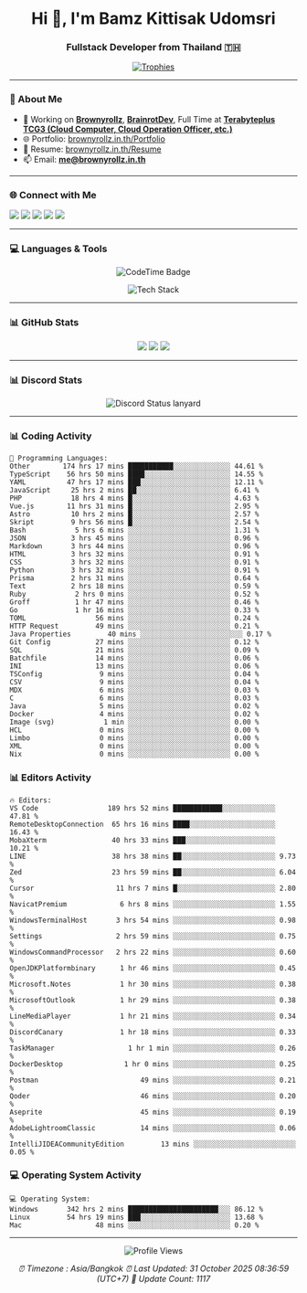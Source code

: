 <h1 align="center">Hi 👋, I'm Bamz Kittisak Udomsri</h1>
<h3 align="center">Fullstack Developer from Thailand 🇹🇭</h3>

<p align="center">
  <a href="https://github.com/ryo-ma/github-profile-trophy">
    <img src="https://github-profile-trophy.vercel.app/?username=brownyroll" alt="Trophies" />
  </a>
</p>

---

### 🔧 About Me

- 🔭 Working on [**Brownyrollz**](https://github.com/Brownyrollz), [**BrainrotDev**](https://github.com/brainrotdev), Full Time at [**Terabyteplus TCG3 (Cloud Computer, Cloud Operation Officer, etc.)**](https://tcloud.in.th)
- 🌐 Portfolio: [brownyrollz.in.th/Portfolio](https://Brownyrollz.in.th/Portfolio)
- 📄 Resume: [brownyrollz.in.th/Resume](https://Brownyrollz.in.th/Resume)
- 📫 Email: **me@brownyrollz.in.th**
---

### 🌐 Connect with Me

<p align="left">
  <a href="https://codepen.io/brownyroll" target="_blank"><img src="https://img.shields.io/badge/CodePen-000?style=for-the-badge&logo=codepen&logoColor=white" /></a>
  <a href="https://fb.com/brownyroll.bbamz" target="_blank"><img src="https://img.shields.io/badge/Facebook-1877F2?style=for-the-badge&logo=facebook&logoColor=white" /></a>
  <a href="https://instagram.com/brownyroll.darkalich" target="_blank"><img src="https://img.shields.io/badge/Instagram-E4405F?style=for-the-badge&logo=instagram&logoColor=white" /></a>
  <a href="https://www.youtube.com/c/brownyrollz" target="_blank"><img src="https://img.shields.io/badge/YouTube-FF0000?style=for-the-badge&logo=youtube&logoColor=white" /></a>
  <a href="https://discord.gg/yyJRFxTXGU" target="_blank"><img src="https://img.shields.io/badge/Discord-5865F2?style=for-the-badge&logo=discord&logoColor=white" /></a>
</p>

---

### 💻 Languages & Tools

<p align="center">
  <img href="https://codetime.dev" alt="CodeTime Badge" src="https://shields.jannchie.com/endpoint?style=flat&color=222&url=https%3A%2F%2Fapi.codetime.dev%2Fv3%2Fusers%2Fshield%3Fuid%3D34055">
  <br/>
  <!--START_SECTION:tech-->
<p align="center">
  <img src="https://skillicons.dev/icons?i=html,css,js,ts,react,nextjs,nodejs,vue,php,laravel,dotnet,django,tailwind,bootstrap,express,arduino,mysql,sqlite,mongodb,nginx,docker,git,linux,figma,postman,astro,bash,bun,cloudflare,discord,discordjs" alt="Tech Stack" />
</p>
<!--END_SECTION:tech-->
</p>

---

### 📊 GitHub Stats

<p align="center">
  <img src="https://github-readme-stats.vercel.app/api?username=brownyroll&show_icons=true" />
  <img src="https://github-readme-stats.vercel.app/api/top-langs/?username=brownyroll&layout=compact" />
  <img src="https://github-readme-streak-stats.herokuapp.com/?user=brownyroll" />
</p>

---

### 📊 Discord Stats

<p align="center">
     <img alt='Discord Status lanyard' src='https://lanyard.cnrad.dev/api/280676963885121536' />
</p>

---

<p align="center">


### 📊 Coding Activity

<!--START_SECTION:waka-->
```text
💬 Programming Languages:
Other        174 hrs 17 mins ███████████░░░░░░░░░░░░░░ 44.61 %
TypeScript    56 hrs 50 mins ████░░░░░░░░░░░░░░░░░░░░░ 14.55 %
YAML          47 hrs 17 mins ███░░░░░░░░░░░░░░░░░░░░░░ 12.11 %
JavaScript     25 hrs 2 mins ██░░░░░░░░░░░░░░░░░░░░░░░ 6.41 %
PHP            18 hrs 4 mins █░░░░░░░░░░░░░░░░░░░░░░░░ 4.63 %
Vue.js        11 hrs 31 mins █░░░░░░░░░░░░░░░░░░░░░░░░ 2.95 %
Astro          10 hrs 2 mins █░░░░░░░░░░░░░░░░░░░░░░░░ 2.57 %
Skript         9 hrs 56 mins █░░░░░░░░░░░░░░░░░░░░░░░░ 2.54 %
Bash            5 hrs 6 mins ░░░░░░░░░░░░░░░░░░░░░░░░░ 1.31 %
JSON           3 hrs 45 mins ░░░░░░░░░░░░░░░░░░░░░░░░░ 0.96 %
Markdown       3 hrs 44 mins ░░░░░░░░░░░░░░░░░░░░░░░░░ 0.96 %
HTML           3 hrs 32 mins ░░░░░░░░░░░░░░░░░░░░░░░░░ 0.91 %
CSS            3 hrs 32 mins ░░░░░░░░░░░░░░░░░░░░░░░░░ 0.91 %
Python         3 hrs 32 mins ░░░░░░░░░░░░░░░░░░░░░░░░░ 0.91 %
Prisma         2 hrs 31 mins ░░░░░░░░░░░░░░░░░░░░░░░░░ 0.64 %
Text           2 hrs 18 mins ░░░░░░░░░░░░░░░░░░░░░░░░░ 0.59 %
Ruby            2 hrs 0 mins ░░░░░░░░░░░░░░░░░░░░░░░░░ 0.52 %
Groff           1 hr 47 mins ░░░░░░░░░░░░░░░░░░░░░░░░░ 0.46 %
Go              1 hr 16 mins ░░░░░░░░░░░░░░░░░░░░░░░░░ 0.33 %
TOML                 56 mins ░░░░░░░░░░░░░░░░░░░░░░░░░ 0.24 %
HTTP Request         49 mins ░░░░░░░░░░░░░░░░░░░░░░░░░ 0.21 %
Java Properties         40 mins ░░░░░░░░░░░░░░░░░░░░░░░░░ 0.17 %
Git Config           27 mins ░░░░░░░░░░░░░░░░░░░░░░░░░ 0.12 %
SQL                  21 mins ░░░░░░░░░░░░░░░░░░░░░░░░░ 0.09 %
Batchfile            14 mins ░░░░░░░░░░░░░░░░░░░░░░░░░ 0.06 %
INI                  13 mins ░░░░░░░░░░░░░░░░░░░░░░░░░ 0.06 %
TSConfig              9 mins ░░░░░░░░░░░░░░░░░░░░░░░░░ 0.04 %
CSV                   9 mins ░░░░░░░░░░░░░░░░░░░░░░░░░ 0.04 %
MDX                   6 mins ░░░░░░░░░░░░░░░░░░░░░░░░░ 0.03 %
C                     6 mins ░░░░░░░░░░░░░░░░░░░░░░░░░ 0.03 %
Java                  5 mins ░░░░░░░░░░░░░░░░░░░░░░░░░ 0.02 %
Docker                4 mins ░░░░░░░░░░░░░░░░░░░░░░░░░ 0.02 %
Image (svg)            1 min ░░░░░░░░░░░░░░░░░░░░░░░░░ 0.00 %
HCL                   0 mins ░░░░░░░░░░░░░░░░░░░░░░░░░ 0.00 %
Limbo                 0 mins ░░░░░░░░░░░░░░░░░░░░░░░░░ 0.00 %
XML                   0 mins ░░░░░░░░░░░░░░░░░░░░░░░░░ 0.00 %
Nix                   0 mins ░░░░░░░░░░░░░░░░░░░░░░░░░ 0.00 %

```
<!--END_SECTION:waka-->

### 📊 Editors Activity

<!--START_SECTION:editors-->
```text
🔥 Editors:
VS Code                 189 hrs 52 mins ████████████░░░░░░░░░░░░░ 47.81 %
RemoteDesktopConnection  65 hrs 16 mins ████░░░░░░░░░░░░░░░░░░░░░ 16.43 %
MobaXterm                40 hrs 33 mins ███░░░░░░░░░░░░░░░░░░░░░░ 10.21 %
LINE                     38 hrs 38 mins ██░░░░░░░░░░░░░░░░░░░░░░░ 9.73 %
Zed                      23 hrs 59 mins ██░░░░░░░░░░░░░░░░░░░░░░░ 6.04 %
Cursor                    11 hrs 7 mins █░░░░░░░░░░░░░░░░░░░░░░░░ 2.80 %
NavicatPremium             6 hrs 8 mins ░░░░░░░░░░░░░░░░░░░░░░░░░ 1.55 %
WindowsTerminalHost       3 hrs 54 mins ░░░░░░░░░░░░░░░░░░░░░░░░░ 0.98 %
Settings                  2 hrs 59 mins ░░░░░░░░░░░░░░░░░░░░░░░░░ 0.75 %
WindowsCommandProcessor   2 hrs 22 mins ░░░░░░░░░░░░░░░░░░░░░░░░░ 0.60 %
OpenJDKPlatformbinary      1 hr 46 mins ░░░░░░░░░░░░░░░░░░░░░░░░░ 0.45 %
Microsoft.Notes            1 hr 30 mins ░░░░░░░░░░░░░░░░░░░░░░░░░ 0.38 %
MicrosoftOutlook           1 hr 29 mins ░░░░░░░░░░░░░░░░░░░░░░░░░ 0.38 %
LineMediaPlayer            1 hr 21 mins ░░░░░░░░░░░░░░░░░░░░░░░░░ 0.34 %
DiscordCanary              1 hr 18 mins ░░░░░░░░░░░░░░░░░░░░░░░░░ 0.33 %
TaskManager                  1 hr 1 min ░░░░░░░░░░░░░░░░░░░░░░░░░ 0.26 %
DockerDesktop               1 hr 0 mins ░░░░░░░░░░░░░░░░░░░░░░░░░ 0.25 %
Postman                         49 mins ░░░░░░░░░░░░░░░░░░░░░░░░░ 0.21 %
Qoder                           46 mins ░░░░░░░░░░░░░░░░░░░░░░░░░ 0.20 %
Aseprite                        45 mins ░░░░░░░░░░░░░░░░░░░░░░░░░ 0.19 %
AdobeLightroomClassic           14 mins ░░░░░░░░░░░░░░░░░░░░░░░░░ 0.06 %
IntelliJIDEACommunityEdition         13 mins ░░░░░░░░░░░░░░░░░░░░░░░░░ 0.05 %

```
<!--END_SECTION:editors-->

### 💻 Operating System Activity

<!--START_SECTION:os-->
```text
💻 Operating System:
Windows       342 hrs 2 mins ██████████████████████░░░ 86.12 %
Linux         54 hrs 19 mins ███░░░░░░░░░░░░░░░░░░░░░░ 13.68 %
Mac                  48 mins ░░░░░░░░░░░░░░░░░░░░░░░░░ 0.20 %
```
<!--END_SECTION:os-->
</p>

---

<p align="center">
  <img src="https://komarev.com/ghpvc/?username=brownyroll&label=Profile%20views&color=0e75b6&style=flat" alt="Profile Views" />
</p>

<!-- Metadata -->
<p align="center"> 
    <i>
        ⏰ Timezone : Asia/Bangkok
        ⏰ Last Updated: <!--LAST_UPDATED-->31 October 2025 08:36:59 (UTC+7)<!--END_LAST_UPDATED-->
        🔄️ Update Count: <!--UPDATE_COUNT-->1117<!--END_UPDATE_COUNT-->
    </i>
</p>
